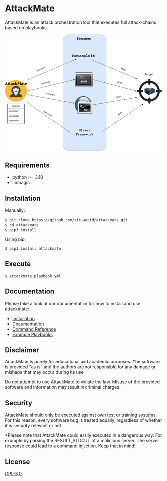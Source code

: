 # AttackMate

AttackMate is an attack orchestration tool that executes full attack-chains based on playbooks.

![AttackMate Schema](docs/source/images/attackmate-schema.png "AttackMate Schema")

## Requirements

* python >= 3.10
* libmagic

## Installation

Manually:

```
$ git clone https://github.com/ait-aecid/attackmate.git
$ cd attackmate
$ pip3 install .
```

Using pip:

```
$ pip3 install attackmate
```

## Execute

```
$ attackmate playbook.yml
```

## Documentation

Please take a look at our documentation for how to install and use attackmate:

* [Installation](https://aeciddocs.ait.ac.at/attackmate/current/installation/index.html)
* [Documentation](https://aeciddocs.ait.ac.at/attackmate/current)
* [Command Reference](https://aeciddocs.ait.ac.at/attackmate/current/playbook/commands/index.html)
* [Example Playbooks](https://aeciddocs.ait.ac.at/attackmate/current/playbook/examples.html)

## Disclaimer

AttackMate is purely for educational and academic purposes. The software is provided "as is"
and the authors are not responsible for any damage or mishaps that may occur during its use.

Do not attempt to use AttackMate to violate the law. Misuse of the provided software and
information may result in criminal charges.

## Security

AttackMate should only be executed against own test or training systems.
For this reason, every software bug is treated equally, regardless of
whether it is security relevant or not.

*Please note that AttackMate could easily executed in a dangerous way. For example by
parsing the RESULT_STDOUT of a malicious server. The server response could lead to
a command injection. Keep that in mind!

## License

[GPL-3.0](LICENSE)
